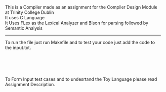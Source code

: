 This is a Compiler made as an assignment for the Compiler Design Module at Trinity College Dublin\
It uses C Language\
It Uses FLex as the Lexical Analyzer and BIson for parsing followed by Semantic Analysis 

-------------------------------------------------------------------------------------------------------------------------------------------------------------------------
To run the file just run Makefile and to test your code just add the code to the input.txt. 
\
\
\
\
\
\
To Form Input test cases and to undesrtand the Toy Language please read Assignment Description.
